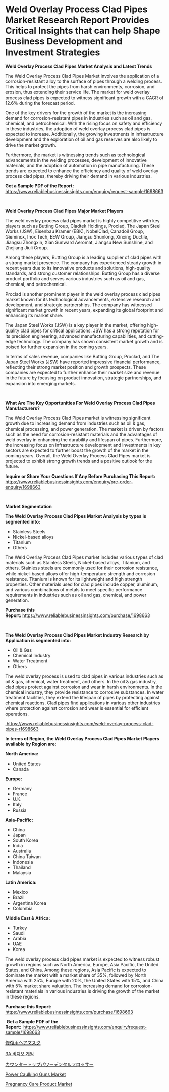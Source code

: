 <p><h1>Weld Overlay Process Clad Pipes Market Research Report Provides Critical Insights that can help Shape Business Development and Investment Strategies</h1></p><p><strong>Weld Overlay Process Clad Pipes Market Analysis and Latest Trends</strong></p>
<p><p>The Weld Overlay Process Clad Pipes Market involves the application of a corrosion-resistant alloy to the surface of pipes through a welding process. This helps to protect the pipes from harsh environments, corrosion, and erosion, thus extending their service life. The market for weld overlay process clad pipes is expected to witness significant growth with a CAGR of 12.6% during the forecast period.</p><p>One of the key drivers for the growth of the market is the increasing demand for corrosion-resistant pipes in industries such as oil and gas, chemical, and petrochemical. With the rising focus on safety and efficiency in these industries, the adoption of weld overlay process clad pipes is expected to increase. Additionally, the growing investments in infrastructure development and the exploration of oil and gas reserves are also likely to drive the market growth.</p><p>Furthermore, the market is witnessing trends such as technological advancements in the welding processes, development of innovative materials, and the adoption of automation in pipe manufacturing. These trends are expected to enhance the efficiency and quality of weld overlay process clad pipes, thereby driving their demand in various industries.</p></p>
<p><strong>Get a Sample PDF of the Report:&nbsp;</strong> <a href="https://www.reliablebusinessinsights.com/enquiry/request-sample/1698663">https://www.reliablebusinessinsights.com/enquiry/request-sample/1698663</a></p>
<p>&nbsp;</p>
<p><strong>Weld Overlay Process Clad Pipes Major Market Players</strong></p>
<p><p>The weld overlay process clad pipes market is highly competitive with key players such as Butting Group, Cladtek Holdings, Proclad, The Japan Steel Works (JSW), Eisenbau Kramer (EBK), NobelClad, Canadoil Group, Gieminox, Inox Tech, EEW Group, Jiangsu Shunlong, Xinxing Ductile, Jiangsu Zhongxin, Xian Sunward Aeromat, Jiangsu New Sunshine, and Zhejiang Jiuli Group.</p><p>Among these players, Butting Group is a leading supplier of clad pipes with a strong market presence. The company has experienced steady growth in recent years due to its innovative products and solutions, high-quality standards, and strong customer relationships. Butting Group has a diverse product portfolio and serves various industries such as oil and gas, chemical, and petrochemical.</p><p>Proclad is another prominent player in the weld overlay process clad pipes market known for its technological advancements, extensive research and development, and strategic partnerships. The company has witnessed significant market growth in recent years, expanding its global footprint and enhancing its market share.</p><p>The Japan Steel Works (JSW) is a key player in the market, offering high-quality clad pipes for critical applications. JSW has a strong reputation for its precision engineering, advanced manufacturing capabilities, and cutting-edge technology. The company has shown consistent market growth and is poised for further expansion in the coming years.</p><p>In terms of sales revenue, companies like Butting Group, Proclad, and The Japan Steel Works (JSW) have reported impressive financial performance, reflecting their strong market position and growth prospects. These companies are expected to further enhance their market size and revenue in the future by focusing on product innovation, strategic partnerships, and expansion into emerging markets.</p></p>
<p>&nbsp;</p>
<p><strong>What Are The Key Opportunities For Weld Overlay Process Clad Pipes Manufacturers?</strong></p>
<p><p>The Weld Overlay Process Clad Pipes market is witnessing significant growth due to increasing demand from industries such as oil & gas, chemical processing, and power generation. The market is driven by factors such as the need for corrosion-resistant materials and the advantages of weld overlay in enhancing the durability and lifespan of pipes. Furthermore, the increasing focus on infrastructure development and investments in key sectors are expected to further boost the growth of the market in the coming years. Overall, the Weld Overlay Process Clad Pipes market is projected to exhibit strong growth trends and a positive outlook for the future.</p></p>
<p><strong>Inquire or Share Your Questions If Any Before Purchasing This Report:</strong> <a href="https://www.reliablebusinessinsights.com/enquiry/pre-order-enquiry/1698663">https://www.reliablebusinessinsights.com/enquiry/pre-order-enquiry/1698663</a></p>
<p>&nbsp;</p>
<p><strong>Market Segmentation</strong></p>
<p><strong>The Weld Overlay Process Clad Pipes Market Analysis by types is segmented into:</strong></p>
<p><ul><li>Stainless Steels</li><li>Nickel-based alloys</li><li>Titanium</li><li>Others</li></ul></p>
<p><p>The Weld Overlay Process Clad Pipes market includes various types of clad materials such as Stainless Steels, Nickel-based alloys, Titanium, and others. Stainless steels are commonly used for their corrosion resistance, while nickel-based alloys offer high-temperature strength and corrosion resistance. Titanium is known for its lightweight and high strength properties. Other materials used for clad pipes include copper, aluminum, and various combinations of metals to meet specific performance requirements in industries such as oil and gas, chemical, and power generation.</p></p>
<p><strong>Purchase this Report:&nbsp;</strong><a href="https://www.reliablebusinessinsights.com/purchase/1698663">https://www.reliablebusinessinsights.com/purchase/1698663</a></p>
<p>&nbsp;</p>
<p><strong>The Weld Overlay Process Clad Pipes Market Industry Research by Application is segmented into:</strong></p>
<p><ul><li>Oil & Gas</li><li>Chemical Industry</li><li>Water Treatment</li><li>Others</li></ul></p>
<p><p>The weld overlay process is used to clad pipes in various industries such as oil & gas, chemical, water treatment, and others. In the oil & gas industry, clad pipes protect against corrosion and wear in harsh environments. In the chemical industry, they provide resistance to corrosive substances. In water treatment facilities, they extend the lifespan of pipes by protecting against chemical reactions. Clad pipes find applications in various other industries where protection against corrosion and wear is essential for efficient operations.</p></p>
<p><a href="https://www.reliablebusinessinsights.com/weld-overlay-process-clad-pipes-r1698663">&nbsp;https://www.reliablebusinessinsights.com/weld-overlay-process-clad-pipes-r1698663</a></p>
<p><strong>In terms of Region, the Weld Overlay Process Clad Pipes Market Players available by Region are:</strong></p>
<p>
    <p> <strong> North America: </strong>
        <ul>
            <li>United States</li>
            <li>Canada</li>
        </ul>
        </p> 
    <p> <strong> Europe: </strong>
        <ul>
            <li>Germany</li>
            <li>France</li>
            <li>U.K.</li>
            <li>Italy</li>
            <li>Russia</li>
        </ul>
        </p> 
    <p> <strong> Asia-Pacific: </strong>
        <ul>
            <li>China</li>
            <li>Japan</li>
            <li>South Korea</li>
            <li>India</li>
            <li>Australia</li>
            <li>China Taiwan</li>
            <li>Indonesia</li>
            <li>Thailand</li>
            <li>Malaysia</li>
        </ul>
        </p> 
    <p> <strong> Latin America: </strong>
        <ul>
            <li>Mexico</li>
            <li>Brazil</li>
            <li>Argentina Korea</li>
            <li>Colombia</li>
        </ul>
        </p> 
    <p> <strong> Middle East & Africa: </strong>
        <ul>
            <li>Turkey</li>
            <li>Saudi</li>
            <li>Arabia</li>
            <li>UAE</li>
            <li>Korea</li>
        </ul>
    </p>
    </p>
<p><p>The weld overlay process clad pipes market is expected to witness robust growth in regions such as North America, Europe, Asia Pacific, the United States, and China. Among these regions, Asia Pacific is expected to dominate the market with a market share of 35%, followed by North America with 25%, Europe with 20%, the United States with 15%, and China with 5% market share valuation. The increasing demand for corrosion-resistant materials in various industries is driving the growth of the market in these regions.</p></p>
<p><strong>Purchase this Report: </strong><a href="https://www.reliablebusinessinsights.com/purchase/1698663">https://www.reliablebusinessinsights.com/purchase/1698663</a></p>
<p>&nbsp;<strong>Get a Sample PDF of the Report:&nbsp;&nbsp;</strong><a href="https://www.reliablebusinessinsights.com/enquiry/request-sample/1698663">https://www.reliablebusinessinsights.com/enquiry/request-sample/1698663</a></p>
<p><strong></strong></p>
<p><p><a href="https://medium.com/@kelsitorphy644/%E9%AB%AA%E3%81%AE%E4%BF%AE%E5%BE%A9%E3%83%9E%E3%82%B9%E3%82%AF%E5%B8%82%E5%A0%B4-%E7%A8%AE%E9%A1%9E-%E3%82%A2%E3%83%97%E3%83%AA%E3%82%B1%E3%83%BC%E3%82%B7%E3%83%A7%E3%83%B3-%E3%81%8A%E3%82%88%E3%81%B3%E5%9C%B0%E7%90%86%E3%81%AB%E3%82%88%E3%82%8B%E5%8C%85%E6%8B%AC%E7%9A%84%E8%A9%95%E4%BE%A1-380deda01655">修復用ヘアマスク</a></p><p><a href="https://github.com/PercyHagernes9778/Market-Research-Report-List-2/blob/main/4416819108978.md">3A 비디오 게임</a></p><p><a href="https://medium.com/@kaydenjohns1964/2024%E5%B9%B4%E3%81%8B%E3%82%892031%E5%B9%B4%E3%81%BE%E3%81%A7%E3%81%AE%E6%9C%9F%E9%96%93%E3%81%AB%E4%BA%88%E6%B8%AC%E3%81%95%E3%82%8C%E3%82%8B%E3%82%AB%E3%82%A6%E3%83%B3%E3%82%BF%E3%83%BC%E3%83%88%E3%83%83%E3%83%97%E5%9E%8B%E9%9B%BB%E5%8B%95%E3%83%95%E3%83%AD%E3%83%83%E3%82%B5%E3%83%BC%E5%B8%82%E5%A0%B4%E3%81%AE%E5%88%86%E6%9E%90%E3%81%A8%E3%82%B5%E3%82%A4%E3%82%BA%E4%BA%88%E6%B8%AC-39db4b2faa4e">カウンタートップパワーデンタルフロッサー</a></p><p><a href="https://github.com/JermaineCrona2023/Market-Research-Report-List-1/blob/main/power-caulking-guns-market.md">Power Caulking Guns Market</a></p><p><a href="https://github.com/yoshih12/Market-Research-Report-List-3/blob/main/pregnancy-care-product-market.md">Pregnancy Care Product Market</a></p></p>